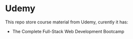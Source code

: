 # Udemy

This repo store course material from Udemy, curently it has:

* The Complete Full-Stack Web Development Bootcamp
